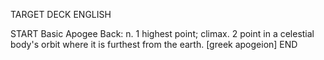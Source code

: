 TARGET DECK
ENGLISH

START
Basic
Apogee
Back: n. 1 highest point; climax. 2 point in a celestial body's orbit where it is furthest from the earth. [greek apogeion]
END
